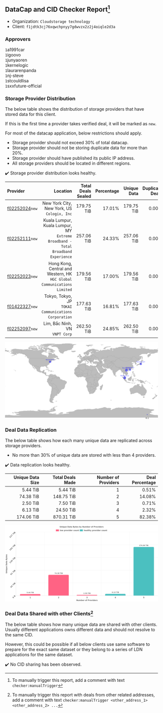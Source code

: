 ## DataCap and CID Checker Report[^1]
 - Organization: `Cloudstorage technology`
 - Client: `f1jdtk3cj76xqwchpnyy7gdwvzx2z2j4oiqle2d3a`
### Approvers
`1`a1991car<br/>`1`igoovo<br/>`1`junyaoren<br/>`1`kernelogic<br/>`1`laurarenpanda<br/>`1`nj-steve<br/>`1`stcouldlisa<br/>`1`sxxfuture-official

### Storage Provider Distribution
The below table shows the distribution of storage providers that have stored data for this client.

If this is the first time a provider takes verified deal, it will be marked as `new`.

For most of the datacap application, below restrictions should apply.
 - Storage provider should not exceed 30% of total datacap.
 - Storage provider should not be storing duplicate data for more than 20%.
 - Storage provider should have published its public IP address.
 - All storage providers should be located in different regions.

✔️ Storage provider distribution looks healthy.

| Provider                                                    |                                                                            Location | Total Deals Sealed | Percentage | Unique Data | Duplicate Deals |
| :---------------------------------------------------------- | ----------------------------------------------------------------------------------: | -----------------: | ---------: | ----------: | --------------: |
| [f02252024](https://filfox.info/en/address/f02252024)`new`  |                                      New York City, New York, US<br/>`Cologix, Inc` |         179.75 TiB |     17.01% |  179.75 TiB |           0.00% |
| [f02252111](https://filfox.info/en/address/f02252111)`new`  | Kuala Lumpur, Kuala Lumpur, MY<br/>`Extreme Broadband - Total Broadband Experience` |         257.06 TiB |     24.33% |  257.06 TiB |           0.00% |
| [f02252023](https://filfox.info/en/address/f02252023)`new`  |          Hong Kong, Central and Western, HK<br/>`HGC Global Communications Limited` |         179.56 TiB |     17.00% |  179.56 TiB |           0.00% |
| [f01422327](https://filfox.info/en/address/f01422327)`new`  |                             Tokyo, Tokyo, JP<br/>`TOKAI Communications Corporation` |         177.63 TiB |     16.81% |  177.63 TiB |           0.00% |
| [f02252097](https://filfox.info/en/address/f02252097)`new`  |                                                   Lim, Bắc Ninh, VN<br/>`VNPT Corp` |         262.50 TiB |     24.85% |  262.50 TiB |           0.00% |

<img src="https://raw.githubusercontent.com/data-preservation-programs/filplus-checker-assets/main/filecoin-project/filecoin-plus-large-datasets/issues/2019/1690169400263.png"/>

### Deal Data Replication
The below table shows how each many unique data are replicated across storage providers.

- No more than 30% of unique data are stored with less than 4 providers.

✔️ Data replication looks healthy.

| Unique Data Size | Total Deals Made | Number of Providers | Deal Percentage |
| ---------------: | ---------------: | ------------------: | --------------: |
|         5.44 TiB |         5.44 TiB |                   1 |           0.51% |
|        74.38 TiB |       148.75 TiB |                   2 |          14.08% |
|         2.50 TiB |         7.50 TiB |                   3 |           0.71% |
|         6.13 TiB |        24.50 TiB |                   4 |           2.32% |
|       174.06 TiB |       870.31 TiB |                   5 |          82.38% |

<img src="https://raw.githubusercontent.com/data-preservation-programs/filplus-checker-assets/main/filecoin-project/filecoin-plus-large-datasets/issues/2019/1690169400802.png"/>

### Deal Data Shared with other Clients[^3]
The below table shows how many unique data are shared with other clients.
Usually different applications owns different data and should not resolve to the same CID.

However, this could be possible if all below clients use same software to prepare for the exact same dataset or they belong to a series of LDN applications for the same dataset.

✔️ No CID sharing has been observed.

[^1]: To manually trigger this report, add a comment with text `checker:manualTrigger`

[^2]: Deals from those addresses are combined into this report as they are specified with `checker:manualTrigger`

[^3]: To manually trigger this report with deals from other related addresses, add a comment with text `checker:manualTrigger <other_address_1> <other_address_2> ...`
